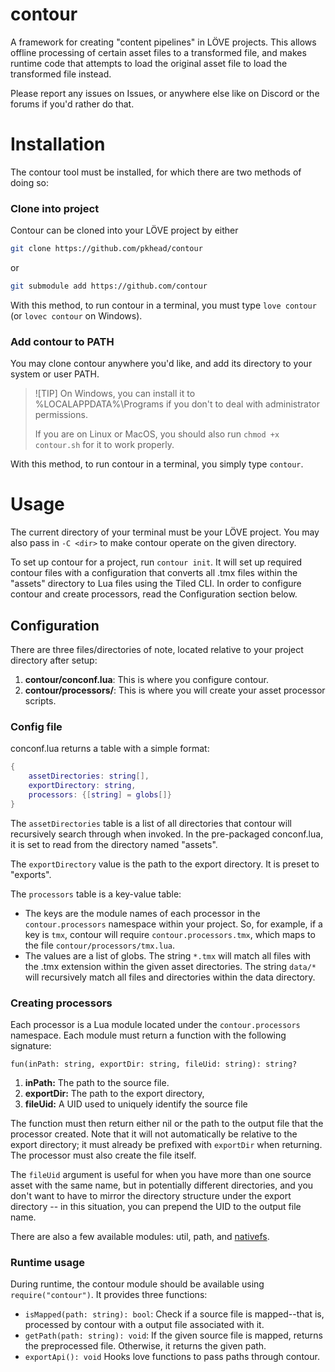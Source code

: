 # contour
A framework for creating "content pipelines" in LÖVE projects. This allows offline processing of certain asset files to a transformed file, and makes runtime code that attempts to load the original asset file to load the transformed file instead.

Please report any issues on Issues, or anywhere else like on Discord or the forums if you'd rather do that.

# Installation
The contour tool must be installed, for which there are two methods of doing so:

### Clone into project
Contour can be cloned into your LÖVE project by either
```bash
git clone https://github.com/pkhead/contour
```
or
```bash
git submodule add https://github.com/contour
```
With this method, to run contour in a terminal, you must type `love contour` (or `lovec contour` on Windows).

### Add contour to PATH
You may clone contour anywhere you'd like, and add its directory to your system or user PATH.

> ![TIP]
> On Windows, you can install it to %LOCALAPPDATA%\Programs if you don't to deal with administrator permissions.
>
> If you are on Linux or MacOS, you should also run `chmod +x contour.sh` for it to work properly.

With this method, to run contour in a terminal, you simply type `contour`.

# Usage
The current directory of your terminal must be your LÖVE project. You may also pass in `-C <dir>` to make contour operate on the given directory.

To set up contour for a project, run `contour init`. It will set up required contour files with a configuration that converts all .tmx files within the "assets" directory to Lua files using the Tiled CLI. In order to configure contour and create processors, read the Configuration section below.

## Configuration
There are three files/directories of note, located relative to your project directory after setup:
1. **contour/conconf.lua**: This is where you configure contour.
2. **contour/processors/**: This is where you will create your asset processor scripts.

### Config file
conconf.lua returns a table with a simple format:
```lua
{
    assetDirectories: string[],
    exportDirectory: string,
    processors: {[string] = globs[]}
}
```
The `assetDirectories` table is a list of all directories that contour will recursively search through when invoked. In the pre-packaged conconf.lua, it is set to read from the directory named "assets".

The `exportDirectory` value is the path to the export directory. It is preset to "exports".

The `processors` table is a key-value table:
- The keys are the module names of each processor in the `contour.processors` namespace within your project. So, for example, if a key is `tmx`, contour will require `contour.processors.tmx`, which maps to the file `contour/processors/tmx.lua`.
- The values are a list of globs. The string `*.tmx` will match all files with the .tmx extension within the given asset directories. The string `data/*` will recursively match all files and directories within the data directory.

### Creating processors
Each processor is a Lua module located under the `contour.processors` namespace. Each module must return a function with the following signature:
```
fun(inPath: string, exportDir: string, fileUid: string): string?
```
1. **inPath:** The path to the source file.
2. **exportDir:** The path to the export directory,
3. **fileUid:** A UID used to uniquely identify the source file

The function must then return either nil or the path to the output file that the processor created. Note that it will not automatically be relative to the export directory; it must already be prefixed with `exportDir` when returning. The processor must also create the file itself.

The `fileUid` argument is useful for when you have more than one source asset with the same name, but in potentially different directories, and you don't want to have to mirror the directory structure under the export directory -- in this situation, you can prepend the UID to the output file name.

There are also a few available modules: util, path, and [nativefs](https://github.com/EngineerSmith/nativefs).

### Runtime usage
During runtime, the contour module should be available using `require("contour")`. It provides three functions:

- `isMapped(path: string): bool`: Check if a source file is mapped--that is, processed by contour with a output file associated with it.
- `getPath(path: string): void`: If the given source file is mapped, returns the preprocessed file. Otherwise, it returns the given path.
- `exportApi(): void` Hooks love functions to pass paths through contour.